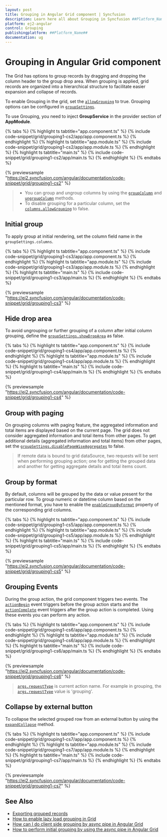 ```yaml
---
layout: post
title: Grouping in Angular Grid component | Syncfusion
description: Learn here all about Grouping in Syncfusion ##Platform_Name## Grid component of Syncfusion Essential JS 2 and more.
platform: ej2-angular
control: Grouping 
publishingplatform: ##Platform_Name##
documentation: ug
---
```


# Grouping in Angular Grid component

The Grid has options to group records by dragging and dropping the column header to the group drop area. When grouping is applied,
grid records are organized into a hierarchical structure to facilitate easier expansion and collapse of records.

To enable Grouping in the grid, set the [`allowGrouping`](https://ej2.syncfusion.com/angular/documentation/api/grid/#allowgrouping) to true.
Grouping options can be configured in [`groupSettings`](https://ej2.syncfusion.com/angular/documentation/api/grid/groupSettings).

To use Grouping, you need to inject **GroupService** in the provider section of **AppModule**.

{% tabs %}
{% highlight ts tabtitle="app.component.ts" %}
{% include code-snippet/grid/grouping1-cs2/app/app.component.ts %}
{% endhighlight %}
{% highlight ts tabtitle="app.module.ts" %}
{% include code-snippet/grid/grouping1-cs2/app/app.module.ts %}
{% endhighlight %}
{% highlight ts tabtitle="main.ts" %}
{% include code-snippet/grid/grouping1-cs2/app/main.ts %}
{% endhighlight %}
{% endtabs %}
  
{% previewsample "https://ej2.syncfusion.com/angular/documentation/code-snippet/grid/grouping1-cs2" %}

> * You can group and ungroup columns by using the [`groupColumn`](https://ej2.syncfusion.com/angular/documentation/api/grid/group/#groupcolumn) and
[`ungroupColumn`](https://ej2.syncfusion.com/angular/documentation/api/grid/group/#ungroupcolumn) methods.
> * To disable grouping for a particular column, set the
[`columns.allowGrouping`](https://ej2.syncfusion.com/angular/documentation/api/grid/column/#allowgrouping) to false.

## Initial group

To apply group at initial rendering, set the column field name in the `groupSettings.columns`.

{% tabs %}
{% highlight ts tabtitle="app.component.ts" %}
{% include code-snippet/grid/grouping1-cs3/app/app.component.ts %}
{% endhighlight %}
{% highlight ts tabtitle="app.module.ts" %}
{% include code-snippet/grid/grouping1-cs3/app/app.module.ts %}
{% endhighlight %}
{% highlight ts tabtitle="main.ts" %}
{% include code-snippet/grid/grouping1-cs3/app/main.ts %}
{% endhighlight %}
{% endtabs %}
  
{% previewsample "https://ej2.syncfusion.com/angular/documentation/code-snippet/grid/grouping1-cs3" %}

## Hide drop area

To avoid ungrouping or further grouping of a column after initial column
grouping, define the [`groupSettings.showDropArea`](https://ej2.syncfusion.com/angular/documentation/api/grid/groupSettings#showdroparea) as false.

{% tabs %}
{% highlight ts tabtitle="app.component.ts" %}
{% include code-snippet/grid/grouping1-cs4/app/app.component.ts %}
{% endhighlight %}
{% highlight ts tabtitle="app.module.ts" %}
{% include code-snippet/grid/grouping1-cs4/app/app.module.ts %}
{% endhighlight %}
{% highlight ts tabtitle="main.ts" %}
{% include code-snippet/grid/grouping1-cs4/app/main.ts %}
{% endhighlight %}
{% endtabs %}
  
{% previewsample "https://ej2.syncfusion.com/angular/documentation/code-snippet/grid/grouping1-cs4" %}

## Group with paging

On grouping columns with paging feature, the aggregated information and total items are displayed based on the current page.
The grid does not consider aggregated information and total items from other pages.
To get additional details (aggregated information and total items) from other pages,
set the [`groupSettings.disablePageWiseAggregates`](https://ej2.syncfusion.com/angular/documentation/api/grid/groupSettings#disablePageWiseAggregates) to false.

> If remote data is bound to grid dataSource, two requests will be sent when performing grouping action;
one for getting the grouped data and another for getting aggregate details and total items count.

## Group by format

By default, columns will be grouped by the data or value present for the particular row. To group numeric
or datetime column based on the mentioned format, you have to enable the
[`enableGroupByFormat`](https://ej2.syncfusion.com/angular/documentation/api/grid/column/#enablegroupbyformat) property of the corresponding
grid columns.

{% tabs %}
{% highlight ts tabtitle="app.component.ts" %}
{% include code-snippet/grid/grouping1-cs5/app/app.component.ts %}
{% endhighlight %}
{% highlight ts tabtitle="app.module.ts" %}
{% include code-snippet/grid/grouping1-cs5/app/app.module.ts %}
{% endhighlight %}
{% highlight ts tabtitle="main.ts" %}
{% include code-snippet/grid/grouping1-cs5/app/main.ts %}
{% endhighlight %}
{% endtabs %}
  
{% previewsample "https://ej2.syncfusion.com/angular/documentation/code-snippet/grid/grouping1-cs5" %}

## Grouping Events

During the group action, the grid component triggers two events. The
[`actionBegin`](https://ej2.syncfusion.com/angular/documentation/api/grid/#actionbegin) event
triggers before the group action starts and the
[`actionComplete`](https://ej2.syncfusion.com/angular/documentation/api/grid/#actioncomplete)
event triggers after the group action is completed. Using these events you can perform any action.

{% tabs %}
{% highlight ts tabtitle="app.component.ts" %}
{% include code-snippet/grid/grouping1-cs6/app/app.component.ts %}
{% endhighlight %}
{% highlight ts tabtitle="app.module.ts" %}
{% include code-snippet/grid/grouping1-cs6/app/app.module.ts %}
{% endhighlight %}
{% highlight ts tabtitle="main.ts" %}
{% include code-snippet/grid/grouping1-cs6/app/main.ts %}
{% endhighlight %}
{% endtabs %}
  
{% previewsample "https://ej2.syncfusion.com/angular/documentation/code-snippet/grid/grouping1-cs6" %}

> [`args.requestType`](https://ej2.syncfusion.com/angular/documentation/api/grid/sortEventArgs/#requesttype) is current action name.
For example in grouping, the [`args.requestType`](https://ej2.syncfusion.com/angular/documentation/api/grid/sortEventArgs/#requesttype) value is 'grouping'.

## Collapse by external button

To collapse the selected grouped row from an external button by using the [`expandCollapse`](https://ej2.syncfusion.com/angular/documentation/api/grid/group/#expandcollapserows) method.

{% tabs %}
{% highlight ts tabtitle="app.component.ts" %}
{% include code-snippet/grid/grouping1-cs7/app/app.component.ts %}
{% endhighlight %}
{% highlight ts tabtitle="app.module.ts" %}
{% include code-snippet/grid/grouping1-cs7/app/app.module.ts %}
{% endhighlight %}
{% highlight ts tabtitle="main.ts" %}
{% include code-snippet/grid/grouping1-cs7/app/main.ts %}
{% endhighlight %}
{% endtabs %}
  
{% previewsample "https://ej2.syncfusion.com/angular/documentation/code-snippet/grid/grouping1-cs7" %}

## See Also

* [Exporting grouped records](../excel-exporting/#exporting-grouped-records)
* [How to enable lazy load grouping in Grid](https://www.syncfusion.com/blogs/post/how-to-enable-lazy-load-grouping-in-syncfusion-angular-data-grid.aspx)
* [How can I do client side grouping by async pipe in Angular Grid](https://www.syncfusion.com/forums/148079/how-can-i-do-client-side-grouping-by-async-pipe-in-angular-grid)
* [How to perform initial grouping by using the async pipe in Angular Grid](https://www.syncfusion.com/forums/160032/how-to-perform-initial-grouping-by-using-the-async-pipe-in-angular-grid)